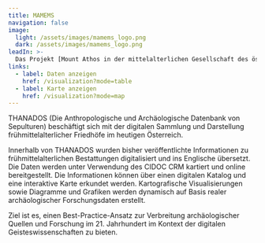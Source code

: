 ```yaml
---
title: MAMEMS
navigation: false
image:
  light: /assets/images/mamems_logo.png
  dark: /assets/images/mamems_logo.png
leadIn: >-
  Das Projekt [Mount Athos in der mittelalterlichen Gesellschaft des östlichen Mittelmeers: Kontextualisierung der Geschichte einer Mönchsrepublik (ca. 850-1550)](https://mamems.uni-mainz.de/) wird die erste umfassende Untersuchung der monastischen Gemeinschaften des Berges Athos als unabhängige Akteure in der mittelalterlichen Gesellschaft des östlichen Mittelmeers darstellen.
links:
  - label: Daten anzeigen
    href: /visualization?mode=table
  - label: Karte anzeigen
    href: /visualization?mode=map
---
```


THANADOS (Die Anthropologische und Archäologische Datenbank von Sepulturen) beschäftigt sich mit der
digitalen Sammlung und Darstellung frühmittelalterlicher Friedhöfe im heutigen Österreich.

Innerhalb von THANADOS wurden bisher veröffentlichte Informationen zu frühmittelalterlichen
Bestattungen digitalisiert und ins Englische übersetzt. Die Daten werden unter Verwendung des CIDOC
CRM kartiert und online bereitgestellt. Die Informationen können über einen digitalen Katalog und
eine interaktive Karte erkundet werden. Kartografische Visualisierungen sowie Diagramme und Grafiken
werden dynamisch auf Basis realer archäologischer Forschungsdaten erstellt.

Ziel ist es, einen Best-Practice-Ansatz zur Verbreitung archäologischer Quellen und Forschung im 21.
Jahrhundert im Kontext der digitalen Geisteswissenschaften zu bieten.
